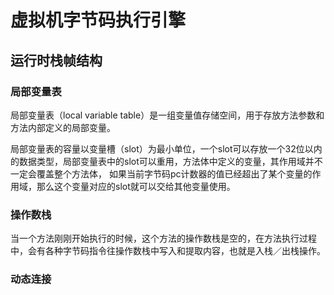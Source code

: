 # 虚拟机字节码执行引擎

## 运行时栈帧结构

### 局部变量表
局部变量表（local variable table）是一组变量值存储空间，用于存放方法参数和方法内部定义的局部变量。

局部变量表的容量以变量槽（slot）为最小单位，一个slot可以存放一个32位以内的数据类型，局部变量表中的slot可以重用，方法体中定义的变量，其作用域并不一定会覆盖整个方法体，
如果当前字节码pc计数器的值已经超出了某个变量的作用域，那么这个变量对应的slot就可以交给其他变量使用。

### 操作数栈
当一个方法刚刚开始执行的时候，这个方法的操作数栈是空的，在方法执行过程中，会有各种字节码指令往操作数栈中写入和提取内容，也就是入栈／出栈操作。

### 动态连接
